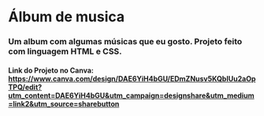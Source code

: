 # Álbum de musica
### Um album com algumas músicas que eu gosto. Projeto feito com linguagem HTML e CSS. 
#### Link do Projeto no Canva: https://www.canva.com/design/DAE6YiH4bGU/EDmZNusv5KQblUu2aOpTPQ/edit?utm_content=DAE6YiH4bGU&utm_campaign=designshare&utm_medium=link2&utm_source=sharebutton
